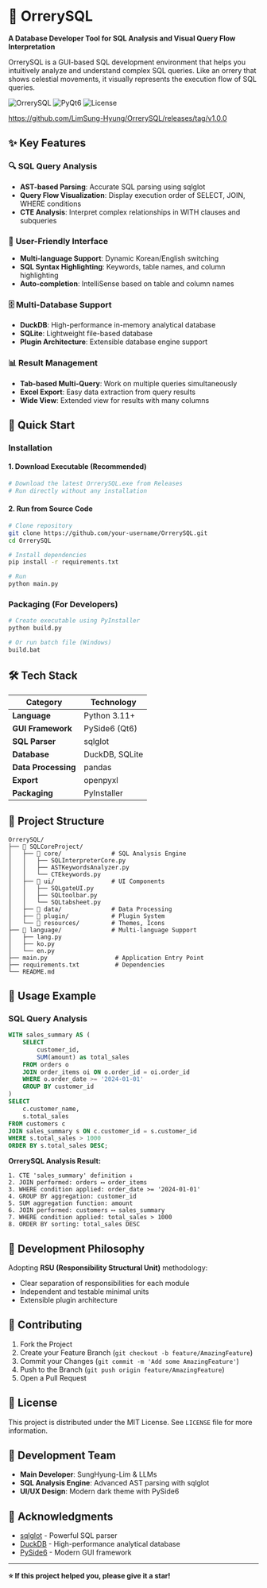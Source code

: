 # 🌌 OrrerySQL

**A Database Developer Tool for SQL Analysis and Visual Query Flow Interpretation**

OrrerySQL is a GUI-based SQL development environment that helps you intuitively analyze and understand complex SQL queries. Like an orrery that shows celestial movements, it visually represents the execution flow of SQL queries.

![OrrerySQL](https://img.shields.io/badge/Language-Python-blue)
![PyQt6](https://img.shields.io/badge/GUI-PySide6-green)
![License](https://img.shields.io/badge/License-MIT-yellow)


https://github.com/LimSung-Hyung/OrrerySQL/releases/tag/v1.0.0

## ✨ Key Features

### 🔍 **SQL Query Analysis**
- **AST-based Parsing**: Accurate SQL parsing using sqlglot
- **Query Flow Visualization**: Display execution order of SELECT, JOIN, WHERE conditions
- **CTE Analysis**: Interpret complex relationships in WITH clauses and subqueries

### 🎨 **User-Friendly Interface**
- **Multi-language Support**: Dynamic Korean/English switching
- **SQL Syntax Highlighting**: Keywords, table names, and column highlighting
- **Auto-completion**: IntelliSense based on table and column names

### 🗄️ **Multi-Database Support**
- **DuckDB**: High-performance in-memory analytical database
- **SQLite**: Lightweight file-based database
- **Plugin Architecture**: Extensible database engine support

### 📊 **Result Management**
- **Tab-based Multi-Query**: Work on multiple queries simultaneously
- **Excel Export**: Easy data extraction from query results
- **Wide View**: Extended view for results with many columns

## 🚀 Quick Start

### Installation

#### 1. Download Executable (Recommended)
```bash
# Download the latest OrrerySQL.exe from Releases
# Run directly without any installation
```

#### 2. Run from Source Code
```bash
# Clone repository
git clone https://github.com/your-username/OrrerySQL.git
cd OrrerySQL

# Install dependencies
pip install -r requirements.txt

# Run
python main.py
```

### Packaging (For Developers)
```bash
# Create executable using PyInstaller
python build.py

# Or run batch file (Windows)
build.bat
```

## 🛠️ Tech Stack

| Category | Technology |
|----------|------------|
| **Language** | Python 3.11+ |
| **GUI Framework** | PySide6 (Qt6) |
| **SQL Parser** | sqlglot |
| **Database** | DuckDB, SQLite |
| **Data Processing** | pandas |
| **Export** | openpyxl |
| **Packaging** | PyInstaller |

## 📁 Project Structure

```
OrrerySQL/
├── 📁 SQLCoreProject/
│   ├── 📁 core/              # SQL Analysis Engine
│   │   ├── SQLInterpreterCore.py
│   │   ├── ASTKeywordsAnalyzer.py
│   │   └── CTEkeywords.py
│   ├── 📁 ui/                # UI Components
│   │   ├── SQLgateUI.py
│   │   ├── SQLtoolbar.py
│   │   └── SQLtabsheet.py
│   ├── 📁 data/              # Data Processing
│   ├── 📁 plugin/            # Plugin System
│   └── 📁 resources/         # Themes, Icons
├── 📁 language/              # Multi-language Support
│   ├── lang.py
│   ├── ko.py
│   └── en.py
├── main.py                   # Application Entry Point
├── requirements.txt          # Dependencies
└── README.md
```

## 🎯 Usage Example

### SQL Query Analysis
```sql
WITH sales_summary AS (
    SELECT 
        customer_id,
        SUM(amount) as total_sales
    FROM orders o
    JOIN order_items oi ON o.order_id = oi.order_id
    WHERE o.order_date >= '2024-01-01'
    GROUP BY customer_id
)
SELECT 
    c.customer_name,
    s.total_sales
FROM customers c
JOIN sales_summary s ON c.customer_id = s.customer_id
WHERE s.total_sales > 1000
ORDER BY s.total_sales DESC;
```

**OrrerySQL Analysis Result:**
```
1. CTE 'sales_summary' definition ↓
2. JOIN performed: orders ⟷ order_items  
3. WHERE condition applied: order_date >= '2024-01-01'
4. GROUP BY aggregation: customer_id
5. SUM aggregation function: amount
6. JOIN performed: customers ⟷ sales_summary
7. WHERE condition applied: total_sales > 1000
8. ORDER BY sorting: total_sales DESC
```

## 🔧 Development Philosophy

Adopting **RSU (Responsibility Structural Unit)** methodology:
- Clear separation of responsibilities for each module
- Independent and testable minimal units
- Extensible plugin architecture

## 🤝 Contributing

1. Fork the Project
2. Create your Feature Branch (`git checkout -b feature/AmazingFeature`)
3. Commit your Changes (`git commit -m 'Add some AmazingFeature'`)
4. Push to the Branch (`git push origin feature/AmazingFeature`)
5. Open a Pull Request

## 📄 License

This project is distributed under the MIT License. See `LICENSE` file for more information.

## 👥 Development Team

- **Main Developer**: SungHyung-Lim & LLMs
- **SQL Analysis Engine**: Advanced AST parsing with sqlglot
- **UI/UX Design**: Modern dark theme with PySide6

## 🙏 Acknowledgments

- [sqlglot](https://github.com/tobymao/sqlglot) - Powerful SQL parser
- [DuckDB](https://duckdb.org/) - High-performance analytical database
- [PySide6](https://www.qt.io/qt-for-python) - Modern GUI framework

---

**⭐ If this project helped you, please give it a star!** 

